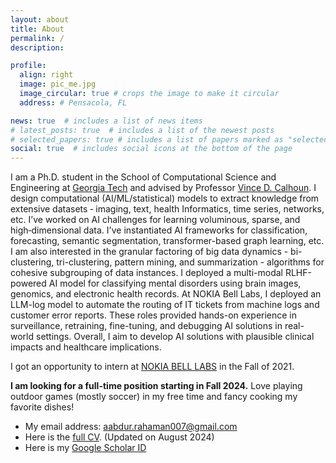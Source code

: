 ```yaml
---
layout: about
title: About
permalink: /
description:

profile:
  align: right
  image: pic_me.jpg
  image_circular: true # crops the image to make it circular
  address: # Pensacola, FL

news: true  # includes a list of news items
# latest_posts: true  # includes a list of the newest posts
# selected_papers: true # includes a list of papers marked as "selected={true}"
social: true  # includes social icons at the bottom of the page
---
```


I am a Ph.D. student in the School of Computational Science and Engineering at [Georgia Tech](https://cse.gatech.edu/) and advised by Professor [Vince D. Calhoun](https://scholar.google.com/citations?user=WNOoGKIAAAAJ&hl=en). I design computational (AI/ML/statistical) models to extract knowledge from extensive datasets ‑ imaging, text, health Informatics, time series, networks, etc. I’ve worked on AI challenges for learning voluminous, sparse, and high‑dimensional data. I've instantiated AI frameworks for classification, forecasting, semantic segmentation, transformer-based graph learning, etc. I am also interested in the granular factoring of big data dynamics - bi-clustering, tri-clustering, pattern mining, and summarization - algorithms for cohesive subgrouping of data instances. I deployed a multi-modal RLHF-powered AI model for classifying mental disorders using brain images, genomics, and electronic health records. At NOKIA Bell Labs, I deployed an LLM-log model to automate the routing of IT tickets from machine logs and customer error reports. These roles provided hands-on experience in surveillance, retraining, fine-tuning, and debugging AI solutions in real-world settings. Overall, I aim to develop AI solutions with plausible clinical impacts and healthcare implications. 

I got an opportunity to intern at [NOKIA BELL LABS](https://www.bell-labs.com/) in the Fall of 2021.
<!---
[Another intriguing aspect of my work involves leveraging neurocomputational strategies to enhance SOTA AI. To this end, my projects are instantiated to various downstream tasks, e.g., transformer-based biclustering, classification, GNN for brain network modeling, 2D bottleneck-attention-module for multi-modal fusion, and Generative modeling]:
I've been conducting my research in the Center for Translational Research in Neuroimaging and Data Science[(TReNDS)](https://trendscenter.org/) - a joint research lab with Georgia Tech, Emory, and Georgia State University led
-->

**I am looking for a full-time position starting in Fall 2024.** Love playing outdoor games (mostly soccer) in my free time and fancy cooking my favorite dishes!

* My email address: aabdur.rahaman007@gmail.com
* Here is the [full CV](CV/CV_Rahaman.pdf). (Updated on August 2024)
* Here is my [Google Scholar ID](https://scholar.google.com/citations?user=fiosWPwAAAAJ&hl=en)

